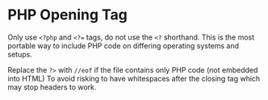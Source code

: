 # PHP Opening Tag

Only use `<?php` and `<?=` tags, do not use the `<?` shorthand. This is the most portable way to include PHP code on differing operating systems and setups.

Replace the `?>` with `//eof` if the file contains only PHP code (not embedded into HTML) To avoid risking to have whitespaces after the closing tag which may stop headers to work.
